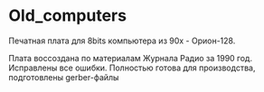 # Old_computers
Печатная плата для 8bits компьютера из 90х - Орион-128.

Плата воссоздана по материалам Журнала Радио за 1990 год. Исправлены все ошибки. Полностью готова для производства, подготовлены gerber-файлы
